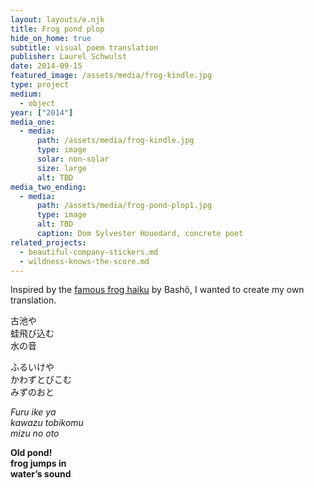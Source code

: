 ```yaml
---
layout: layouts/e.njk
title: Frog pond plop
hide_on_home: true
subtitle: visual poem translation
publisher: Laurel Schwulst
date: 2014-09-15
featured_image: /assets/media/frog-kindle.jpg
type: project
medium:
  - object
year: ["2014"]
media_one:
  - media:
      path: /assets/media/frog-kindle.jpg
      type: image
      solar: non-solar
      size: large
      alt: TBD
media_two_ending:
  - media:
      path: /assets/media/frog-pond-plop1.jpg
      type: image
      alt: TBD
      caption: Dom Sylvester Houedard, concrete poet
related_projects:
  - beautiful-company-stickers.md
  - wildness-knows-the-score.md
---
```


Inspired by the <a href="https://www.bopsecrets.org/gateway/passages/basho-frog.htm">famous frog haiku</a> by Bashô, I wanted to create my own translation.

古池や<br>
蛙飛び込む<br>
水の音<br>

ふるいけや<br>
かわずとびこむ<br>
みずのおと

<i>Furu ike ya<br>
kawazu tobikomu<br>
mizu no oto</i>

<b>Old pond!<br>
frog jumps in<br>
water’s sound</b>

